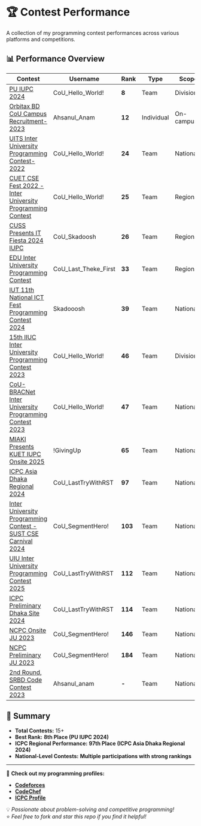# 🏆 Contest Performance

A collection of my programming contest performances across various platforms and competitions.

## 📊 Performance Overview

| Contest | Username | Rank | Type | Scope |
| -- | -------- | ----------- | ---- | ---- |
| [PU IUPC 2024](https://drive.google.com/file/d/18RtwhBCQ5C03zFndpdQE2MXIfN-gyt2s/view?fbclid=IwAR3xJkd6mFvv0t7SQF2uClv7zlyYwIIpazVZh5lVk2UTy3_pCUSPHrRjgiY) | CoU_Hello_World! | **8** | Team | Divisional |
| [Orbitax BD CoU Campus Recruitment-2023]() | Ahsanul_Anam | **12** | Individual | On-campus |
| [UITS Inter University Programming Contest-2022](https://bapsoj.org/contests/ncpc-onsite-2023-hosted-by-ju/standings) | CoU_Hello_World! | **24** | Team | National |
| [CUET CSE Fest 2022 - Inter University Programming Contest](https://toph.co/c/cuet-cse-fest-2022-inter-university-divisional/standings) | CoU_Hello_World! | **25** | Team | Regional |
| [CUSS Presents IT Fiesta 2024 IUPC](https://toph.co/contests/training/rxbqtb6/standings) | CoU_Skadoosh | **26** | Team | Regional |
| [EDU Inter University Programming Contest](https://drive.google.com/file/d/1dedX9DKYJpDzBYGWYAiFZcJvRUcYV4LQ/view?fbclid=IwAR06D0JZttiAVFEW98zWRVUGp9e2KxMqIioUi-Xmi9PUarjTdS5xg0PP_L0) | CoU_Last_Theke_First | **33** | Team | Regional |
| [IUT 11th National ICT Fest Programming Contest 2024](https://toph.co/c/iut-11th-national-ict-fest-2024/standings) | Skadooosh | **39** | Team | National |
| [15th IIUC Inter University Programming Contest 2023](https://toph.co/c/15th-iiuc-inter-university-2023/standings) | CoU_Hello_World! | **46** | Team | Divisional |
| [CoU-BRACNet Inter University Programming Contest 2023](https://toph.co/c/cou-bracnet-inter-university-2023/standings) | CoU_Hello_World! | **47** | Team | National |
| [MIAKI Presents KUET IUPC Onsite 2025](https://bapsoj.org/contests/miaki-presents-kuet-iupc-onsite-2025/standings) | !GivingUp | **65** | Team | National |
| [ICPC Asia Dhaka Regional 2024](https://bapsoj.org/contests/icpc-asia-dhaka-regional-contest-2024-onsite-round) | CoU_LastTryWithRST | **97** | Team | National |
| [Inter University Programming Contest - SUST CSE Carnival 2024](https://toph.co/c/inter-university-sust-cse-carnival-2024/standings) | CoU_SegmentHero! | **103** | Team | National |
| [UIU Inter University Programming Contest 2025](https://bapsoj.org/contests/uiu-inter-university-programming-contest-2025) | CoU_LastTryWithRST | **112** | Team | National |
| [ICPC Preliminary Dhaka Site 2024](https://bapsoj.org/contests/icpc-preliminary-dhaka-site-2024/standings) | CoU_LastTryWithRST | **114** | Team | National |
| [NCPC Onsite JU 2023](https://bapsoj.org/contests/ncpc-onsite-2023-hosted-by-ju/standings) | CoU_SegmentHero! | **146** | Team | National |
| [NCPC Preliminary JU 2023](https://bapsoj.org/contests/ncpc-preliminary-ju-2023/standings) | CoU_SegmentHero! | **184** | Team | National |
| [2nd Round, SRBD Code Contest 2023]() | Ahsanul_anam | **-** | Team | National |

## 🚀 Summary
- **Total Contests:** 15+  
- **Best Rank:** **8th Place (PU IUPC 2024)**  
- **ICPC Regional Performance:** **97th Place (ICPC Asia Dhaka Regional 2024)**  
- **National-Level Contests:** **Multiple participations with strong rankings**  

---

🔗 **Check out my programming profiles:**  
- **[Codeforces](https://codeforces.com/profile/Ahsanul_Anam_4632)**
- **[CodeChef](https://www.codechef.com/users/ahsanulanam_03)**
- **[ICPC Profile](https://icpc.global/private/person/587391/ICPCID)** 

💡 *Passionate about problem-solving and competitive programming!*  
⭐ *Feel free to fork and star this repo if you find it helpful!*  
